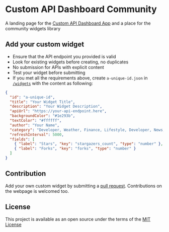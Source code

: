 # Custom API Dashboard Community

A landing page for the [Custom API Dashboard App](https://github.com/leecheeyong/custom_api_dashboard_app) and a place for the community widgets library

## Add your custom widget

- Ensure that the API endpoint you provided is valid
- Look for existing widgets before creating, no duplicates
- No submission for APIs with explicit content
- Test your widget before submitting
- If you met all the requirements above, create `a-unique-id.json` in [`/widgets`](/widgets) with the content as following:

```json
{
  "id": "a-unique-id",
  "title": "Your Widget Title",
  "description": "Your Widget Description",
  "apiUrl": "https://your-api-endpoint.here",
  "backgroundColor": "#1e293b",
  "textColor": "#ffffff",
  "author": "Your Name",
  "category": "Developer, Weather, Finance, Lifestyle, Developer, News, Entertainment",
  "refreshInterval": 5000,
  "fields": [
    { "label": "Stars", "key": "stargazers_count", "type": "number" },
    { "label": "Forks", "key": "forks", "type": "number" }
  ]
}
```

## Contribution

Add your own custom widget by submitting a [pull request](https://github.com/leecheeyong/community-widgets/pulls). Contributions on the webpage is welcomed too.

## License

This project is available as an open source under the terms of the [MIT License](/LICENSE)
